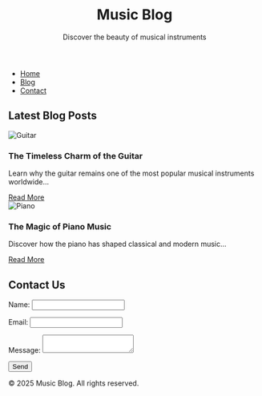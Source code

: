 <!DOCTYPE html>
<html lang="en">
<head>
    <meta charset="UTF-8">
    <meta name="viewport" content="width=device-width, initial-scale=1.0">
    <title>Music Blog | Explore Musical Instruments</title>
    <style>
        
   body {
            background-color: black;
            color: gold;
            font-family: Arial, sans-serif;
            margin: 0;
            padding: 0;
        }

   
   header {
            text-align: center;
            padding: 20px;
            background-color: #222;
            color: gold;
        }

   
   nav {
            background-color: #333;
            padding: 10px;
            text-align: center;
        }

   nav ul {
            list-style: none;
            padding: 0;
        }

   nav ul li {
            display: inline;
            margin: 0 15px;
        }

   nav ul li a {
            color: gold;
            text-decoration: none;
            font-weight: bold;
        }

   nav ul li a:hover {
            color: white;
        }

   section {
            padding: 20px;
            text-align: center;
        }


   .blog-post {
            background: #111;
            padding: 15px;
            margin: 15px;
            border-radius: 5px;
            box-shadow: 0 0 10px rgba(255, 215, 0, 0.5);
        }

   .blog-post img {
            width: 100%;
            max-width: 500px;
            border-radius: 5px;
        }

   .blog-post h3 {
            color: gold;
        }

   .blog-post a {
            display: inline-block;
            margin-top: 10px;
            padding: 8px 15px;
            background-color: gold;
            color: black;
            text-decoration: none;
            border-radius: 5px;
        }

   .blog-post a:hover {
            background-color: white;
            color: black;
        }

   form {
            display: flex;
            flex-direction: column;
            max-width: 400px;
            margin: auto;
        }

   input, textarea {
            margin: 10px 0;
            padding: 10px;
            width: 100%;
            border: 1px solid gold;
            background: black;
            color: gold;
            border-radius: 5px;
        }

   button {
            background-color: gold;
            color: black;
            padding: 10px;
            border: none;
            cursor: pointer;
            border-radius: 5px;
            font-weight: bold;
        }

   button:hover {
            background-color: white;
            color: black;
        }

  
   footer {
            text-align: center;
            padding: 15px;
            background-color: #222;
            color: gold;
            margin-top: 20px;
        }
    </style>
</head>
<body>

   <header>
        <h1>Music Blog</h1>
        <p>Discover the beauty of musical instruments</p>
    </header>

   <nav>
        <ul>
            <li><a href="#">Home</a></li>
            <li><a href="#blog">Blog</a></li>
            <li><a href="#contact">Contact</a></li>
        </ul>
    </nav>

   <section id="blog">
        <h2>Latest Blog Posts</h2>
        <div class="blog-post">
            <img src="images/guitar.jpg" alt="Guitar">
            <h3>The Timeless Charm of the Guitar</h3>
            <p>Learn why the guitar remains one of the most popular musical instruments worldwide...</p>
            <a href="posts/guitar.html">Read More</a>
        </div>

   <div class="blog-post">
            <img src="images/piano.jpg" alt="Piano">
            <h3>The Magic of Piano Music</h3>
            <p>Discover how the piano has shaped classical and modern music...</p>
            <a href="posts/piano.html">Read More</a>
        </div>
    </section>

  <section id="contact">
        <h2>Contact Us</h2>
        <form id="contactForm">
            <label for="name">Name:</label>
            <input type="text" id="name" required>

   <label for="email">Email:</label>
            <input type="email" id="email" required>

   <label for="message">Message:</label>
            <textarea id="message" required></textarea>

   <button type="submit">Send</button>
        </form>
        <p id="formMessage"></p>
    </section>

   <footer>
        <p>&copy; 2025 Music Blog. All rights reserved.</p>
    </footer>

   <script>
        document.getElementById("contactForm").addEventListener("submit", function(event) {
            event.preventDefault();
            
            let name = document.getElementById("name").value;
            let email = document.getElementById("email").value;
            let message = document.getElementById("message").value;

            if (name && email && message) {
                document.getElementById("formMessage").textContent = "Thank you for your message!";
                document.getElementById("formMessage").style.color = "green";
                document.getElementById("contactForm").reset();
            } else {
                document.getElementById("formMessage").textContent = "Please fill out all fields.";
                document.getElementById("formMessage").style.color = "red";
            }
        });
    </script>

</body>
</html>
